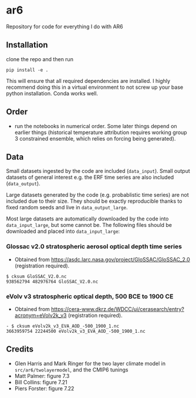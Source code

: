 # ar6
Repository for code for everything I do with AR6

## Installation
clone the repo and then run

    pip install -e .

This will ensure that all required dependencies are installed. I highly recommend doing this in a virtual environment to not screw up your base python installation. Conda works well.

## Order
- run the notebooks in numerical order. Some later things depend on earlier things (historical temperature attribution requires working group 3 constrained ensemble, which relies on forcing being generated).

## Data
Small datasets ingested by the code are included (`data_input`). Small output datasets of general interest e.g. the ERF time series are also included (`data_output`).

Large datasets generated by the code (e.g. probablistic time series) are not included due to their size. They should be exactly reproducible thanks to fixed random seeds and live in `data_output_large`.

Most large datasets are automatically downloaded by the code into `data_input_large`, but some cannot be. The following files should be downloaded and placed into `data_input_large`:

### Glossac v2.0 stratospheric aerosol optical depth time series
- Obtained from https://asdc.larc.nasa.gov/project/GloSSAC/GloSSAC_2.0 (registration required).
```
$ cksum GloSSAC_V2.0.nc
938562794 482976764 GloSSAC_V2.0.nc
```

### eVolv v3 stratospheric optical depth, 500 BCE to 1900 CE
- Obtained from https://cera-www.dkrz.de/WDCC/ui/cerasearch/entry?acronym=eVolv2k_v3 (registration required).
```
- $ cksum eVolv2k_v3_EVA_AOD_-500_1900_1.nc
3663959754 22244500 eVolv2k_v3_EVA_AOD_-500_1900_1.nc
```

## Credits
- Glen Harris and Mark Ringer for the two layer climate model in `src/ar6/twolayermodel`, and the CMIP6 tunings
- Matt Palmer: figure 7.3
- Bill Collins: figure 7.21
- Piers Forster: figure 7.22